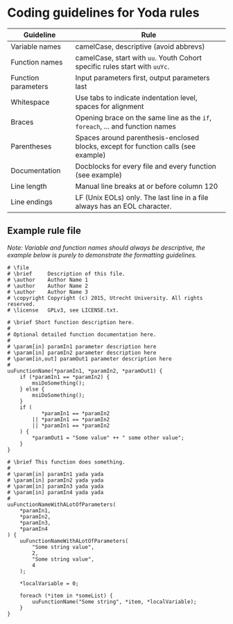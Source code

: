 Coding guidelines for Yoda rules
================================

Guideline           | Rule
------------------- | -----------------------------------------------------------------------------
Variable names      | camelCase, descriptive (avoid abbrevs)
Function names      | camelCase, start with `uu`. Youth Cohort specific rules start with `uuYc`.
Function parameters | Input parameters first, output parameters last
Whitespace          | Use tabs to indicate indentation level, spaces for alignment
Braces              | Opening brace on the same line as the `if`, `foreach`, ... and function names
Parentheses         | Spaces around parenthesis-enclosed blocks, except for function calls (see example)
Documentation       | Docblocks for every file and every function (see example)
Line length         | Manual line breaks at or before column 120
Line endings        | LF (Unix EOLs) only. The last line in a file always has an EOL character.

Example rule file
-----------------

*Note: Variable and function names should always be descriptive, the example
below is purely to demonstrate the formatting guidelines.*

```
# \file
# \brief     Description of this file.
# \author    Author Name 1
# \author    Author Name 2
# \author    Author Name 3
# \copyright Copyright (c) 2015, Utrecht University. All rights reserved.
# \license   GPLv3, see LICENSE.txt.

# \brief Short function description here.
#
# Optional detailed function documentation here.
#
# \param[in] paramIn1 parameter description here
# \param[in] paramIn2 parameter description here
# \param[in,out] paramOut1 parameter description here
#
uuFunctionName(*paramIn1, *paramIn2, *paramOut1) {
	if (*paramIn1 == *paramIn2) {
		msiDoSomething();
	} else {
		msiDoSomething();
	}
	if (
		   *paramIn1 == *paramIn2
		|| *paramIn1 == *paramIn2
		|| *paramIn1 == *paramIn2
	) {
		*paramOut1 = "Some value" ++ " some other value";
	}
}

# \brief This function does something.
#
# \param[in] paramIn1 yada yada
# \param[in] paramIn2 yada yada
# \param[in] paramIn3 yada yada
# \param[in] paramIn4 yada yada
#
uuFunctionNameWithALotOfParameters(
	*paramIn1,
	*paramIn2,
	*paramIn3,
	*paramIn4
) {
	uuFunctionNameWithALotOfParameters(
		"Some string value",
		2,
		"Some string value",
		4
	);
	
	*localVariable = 0;

	foreach (*item in *someList) {
		uuFunctionName("Some string", *item, *localVariable);
	}
}
```
